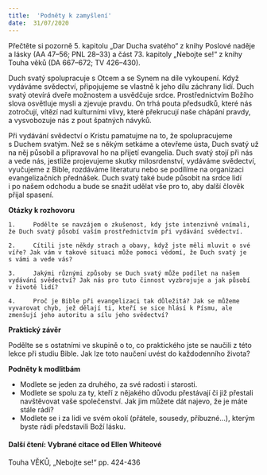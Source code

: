 ```yaml
---
title:  'Podněty k zamyšlení'
date:  31/07/2020
---
```


Přečtěte si pozorně 5. kapitolu „Dar Ducha svatého“ z knihy Poslové naděje a lásky (AA 47–56; PNL 28–33) a část 73. kapitoly „Nebojte se!“ z knihy Touha věků (DA 667–672; TV 426–430).

Duch svatý spolupracuje s Otcem a se Synem na díle vykoupení. Když vydáváme svědectví, připojujeme se vlastně k jeho dílu záchrany lidí. Duch svatý otevírá dveře možnostem a usvědčuje srdce. Prostřednictvím Božího slova osvětluje mysli a zjevuje pravdu. On trhá pouta předsudků, které nás zotročují, vítězí nad kulturními vlivy, které překrucují naše chápání pravdy, a vysvobozuje nás z pout špatných návyků.

Při vydávání svědectví o Kristu pamatujme na to, že spolupracujeme s Duchem svatým. Než se s někým setkáme a otevřeme ústa, Duch svatý už na něj působil a připravoval ho na přijetí evangelia. Duch svatý stojí při nás a vede nás, jestliže projevujeme skutky milosrdenství, vydáváme svědectví, vyučujeme z Bible, rozdáváme literaturu nebo se podílíme na organizaci evangelizačních přednášek. Duch svatý také bude působit na srdce lidí i po našem odchodu a bude se snažit udělat vše pro to, aby další člověk přijal spasení.

**Otázky k rozhovoru**

`1. 	Podělte se navzájem o zkušenost, kdy jste intenzivně vnímali, že Duch svatý působí vaším prostřednictvím při vydávání svědectví.`

`2. 	Cítili jste někdy strach a obavy, když jste měli mluvit o své víře? Jak vám v takové si­tuaci může pomoci vědomí, že Duch svatý je s vámi a vede vás?`

`3. 	Jakými různými způsoby se Duch svatý může podílet na našem vydávání svědectví? Jak nás pro tuto činnost vyzbrojuje a jak působí v životě lidí?`

`4. 	Proč je Bible při evangelizaci tak důležitá? Jak se můžeme vyvarovat chyb, jež dělají ti, kteří se sice hlásí k Písmu, ale zmenšují jeho autoritu a sílu jeho svědectví?`

**Praktický závěr**

Podělte se s ostatními ve skupině o to, co praktického jste se naučili z této lekce při studiu Bible. Jak lze toto naučení uvést do každodenního života?

**Podněty k modlitbám**

- Modlete se jeden za druhého, za své radosti i starosti.
- Modlete se spolu za ty, kteří z nějakého důvodu přestávají či již přestali navštěvovat vaše společenství. Jak jim můžete dát najevo, že je máte stále rádi?
- Modlete se i za lidi ve svém okolí (přátele, sousedy, příbuzné…), kterým byste rádi představili Boží lásku.

#### Další čtení: Vybrané citace od Ellen Whiteové

Touha VĚKŮ, „Nebojte se!“ pp. 424-436
